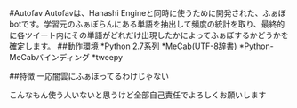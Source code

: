 #Autofav
Autofavは、Hanashi Engineと同時に使うために開発された、ふぁぼbotです。学習元のふぁぼらんにある単語を抽出して頻度の統計を取り、最終的に各ツイート内にその単語がどれだけ出現したかによってふぁぼするかどうかを確定します。
##動作環境
*Python 2.7系列
*MeCab(UTF-8辞書)
*Python-MeCabバインディング
*tweepy

##特徴
一応闇雲にふぁぼってるわけじゃない

こんなもん使う人いないと思うけど全部自己責任でよろしくお願いします
